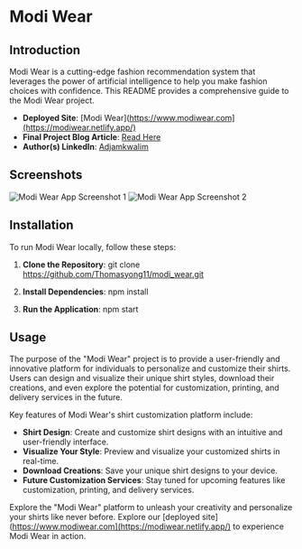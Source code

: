 # Modi Wear 

## Introduction
Modi Wear is a cutting-edge fashion recommendation system that leverages the power of artificial intelligence to help you make fashion choices with confidence. This README provides a comprehensive guide to the Modi Wear project.

- **Deployed Site**: [Modi Wear](https://www.modiwear.com](https://modiwear.netlify.app/)
- **Final Project Blog Article**: [Read Here](https://medium.com/@akumyongt/modi-wear-redefining-shirt-customization-a99602a97548)
- **Author(s) LinkedIn**: [Adjamkwalim](https://intranet.alxswe.com/projects/linkedin.com/in/adjamkwalim-akum-yong)

## Screenshots
![Modi Wear App Screenshot 1](insert_screenshot_url_1_here)
![Modi Wear App Screenshot 2](insert_screenshot_url_2_here)

## Installation
To run Modi Wear locally, follow these steps:

1. **Clone the Repository**:
   git clone https://github.com/Thomasyong11/modi_wear.git

2. **Install Dependencies**:
   npm install


3. **Run the Application**:
   npm start

## Usage
The purpose of the "Modi Wear" project is to provide a user-friendly and innovative platform for individuals to personalize and customize their shirts. Users can design and visualize their unique shirt styles, download their creations, and even explore the potential for customization, printing, and delivery services in the future.

Key features of Modi Wear's shirt customization platform include:

- **Shirt Design**: Create and customize shirt designs with an intuitive and user-friendly interface.
- **Visualize Your Style**: Preview and visualize your customized shirts in real-time.
- **Download Creations**: Save your unique shirt designs to your device.
- **Future Customization Services**: Stay tuned for upcoming features like customization, printing, and delivery services.

Explore the "Modi Wear" platform to unleash your creativity and personalize your shirts like never before.
Explore our [deployed site](https://www.modiwear.com](https://modiwear.netlify.app/) to experience Modi Wear in action.

